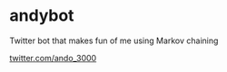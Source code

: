 andybot
=======

Twitter bot that makes fun of me using Markov chaining

<a href="twitter.com/ando_3000">twitter.com/ando_3000</a>
